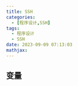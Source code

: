 ```yaml
---
title: SSH
categories:
  - [程序设计,SSH]
tags:
  - 程序设计
  - SSH
date: 2023-09-09 07:13:03
mathjax:
---
```


## 变量

